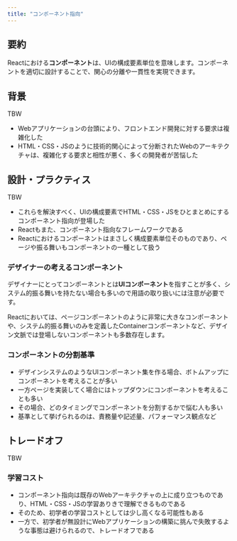 ```yaml
---
title: "コンポーネント指向"
---
```


## 要約

Reactにおける**コンポーネント**は、UIの構成要素単位を意味します。コンポーネントを適切に設計することで、関心の分離や一貫性を実現できます。

## 背景

TBW

- Webアプリケーションの台頭により、フロントエンド開発に対する要求は複雑化した
- HTML・CSS・JSのように技術的関心によって分断されたWebのアーキテクチャは、複雑化する要求と相性が悪く、多くの開発者が苦悩した

## 設計・プラクティス

TBW

- これらを解決すべく、UIの構成要素でHTML・CSS・JSをひとまとめにするコンポーネント指向が登場した
- Reactもまた、コンポーネント指向なフレームワークである
- Reactにおけるコンポーネントはまさしく構成要素単位そのものであり、ページや振る舞いもコンポーネントの一種として扱う

### デザイナーの考えるコンポーネント

デザイナーにとってコンポーネントとは**UIコンポーネント**を指すことが多く、システム的振る舞いを持たない場合も多いので用語の取り扱いには注意が必要です。

Reactにおいては、ページコンポーネントのように非常に大きなコンポーネントや、システム的振る舞いのみを定義したContainerコンポーネントなど、デザイン文脈では登場しないコンポーネントも多数存在します。

### コンポーネントの分割基準

- デザインシステムのようなUIコンポーネント集を作る場合、ボトムアップにコンポーネントを考えることが多い
- 一方ページを実装してく場合にはトップダウンにコンポーネントを考えることも多い
- その場合、どのタイミングでコンポーネントを分割するかで悩む人も多い
- 基準として挙げられるのは、責務量や記述量、パフォーマンス観点など

## トレードオフ

TBW

### 学習コスト

- コンポーネント指向は既存のWebアーキテクチャの上に成り立つものであり、HTML・CSS・JSの学習ありきで理解できるものである
- そのため、初学者の学習コストとしては少し高くなる可能性もある
- 一方で、初学者が無設計にWebアプリケーションの構築に挑んで失敗するような事態は避けられるので、トレードオフである
